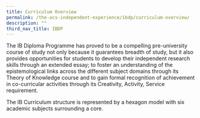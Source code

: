 ```yaml
---
title: Curriculum Overview
permalink: /the-acs-independent-experience/ibdp/curriculum-overview/
description: ""
third_nav_title: IBDP
---
```

The IB Diploma Programme has proved to be a compelling pre-university course of study not only because it guarantees breadth of study, but it also provides opportunities for students to develop their independent research skills through an extended essay; to foster an understanding of the epistemological links across the different subject domains through its Theory of Knowledge course and to gain formal recognition of achievement in co-curricular activities through its Creativity, Activity, Service requirement. 

The IB Curriculum structure is represented by a hexagon model with six academic subjects surrounding a core.